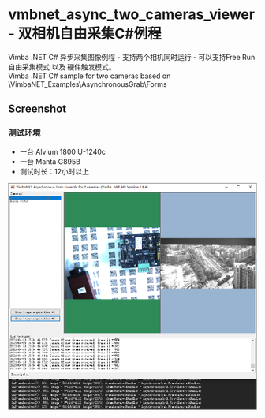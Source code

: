 # vmbnet_async_two_cameras_viewer - 双相机自由采集C#例程
Vimba .NET C# 异步采集图像例程 - 支持两个相机同时运行 - 可以支持Free Run 自由采集模式 以及 硬件触发模式。  
Vimba .NET C# sample for two cameras based on \VimbaNET_Examples\AsynchronousGrab\Forms



## Screenshot
### 测试环境
* 一台 Alvium 1800 U-1240c
* 一台 Manta G895B
* 测试时长：12小时以上

![](Screenshot.png) 
